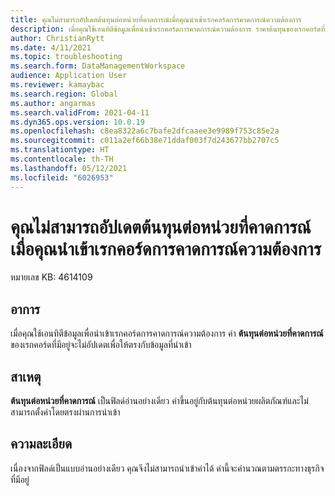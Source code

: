 ```yaml
---
title: คุณไม่สามารถอัปเดตต้นทุนต่อหน่วยที่คาดการณ์เมื่อคุณนําเข้าเรกคอร์ดการคาดการณ์ความต้องการ
description: เมื่อคุณใช้เอนทิตีข้อมูลเพื่อนําเข้าเรกคอร์ดการคาดการณ์ความต้องการ ราคาต้นทุนของเรกคอร์ดที่มีอยู่จะไม่อัปเดตเพื่อให้ตรงกับข้อมูลที่นําเข้า
author: ChristianRytt
ms.date: 4/11/2021
ms.topic: troubleshooting
ms.search.form: DataManagementWorkspace
audience: Application User
ms.reviewer: kamaybac
ms.search.region: Global
ms.author: angarmas
ms.search.validFrom: 2021-04-11
ms.dyn365.ops.version: 10.0.19
ms.openlocfilehash: c8ea8322a6c7bafe2dfcaaee3e9989f753c85e2a
ms.sourcegitcommit: c011a2ef66b38e71ddaf003f7d243677bb2707c5
ms.translationtype: HT
ms.contentlocale: th-TH
ms.lasthandoff: 05/12/2021
ms.locfileid: "6026953"
---
```

# <a name="you-cant-update-the-forecasted-unit-cost-when-you-import-demand-forecast-records"></a>คุณไม่สามารถอัปเดตต้นทุนต่อหน่วยที่คาดการณ์เมื่อคุณนําเข้าเรกคอร์ดการคาดการณ์ความต้องการ

หมายเลข KB: 4614109

## <a name="symptoms"></a>อาการ

เมื่อคุณใช้เอนทิตีข้อมูลเพื่อนําเข้าเรกคอร์ดการคาดการณ์ความต้องการ ค่า **ต้นทุนต่อหน่วยที่คาดการณ์** ของเรกคอร์ดที่มีอยู่จะไม่อัปเดตเพื่อให้ตรงกับข้อมูลที่นําเข้า

## <a name="cause"></a>สาเหตุ

**ต้นทุนต่อหน่วยที่คาดการณ์** เป็นฟิลด์อ่านอย่างเดียว ค่าขึ้นอยู่กับต้นทุนต่อหน่วยผลิตภัณฑ์และไม่สามารถตั้งค่าโดยตรงผ่านการนําเข้า

## <a name="resolution"></a>ความละเอียด

เนื่องจากฟิลด์เป็นแบบอ่านอย่างเดียว คุณจึงไม่สามารถนําเข้าค่าได้ ค่านี้จะคํานวณตามตรรกะทางธุรกิจที่มีอยู่
